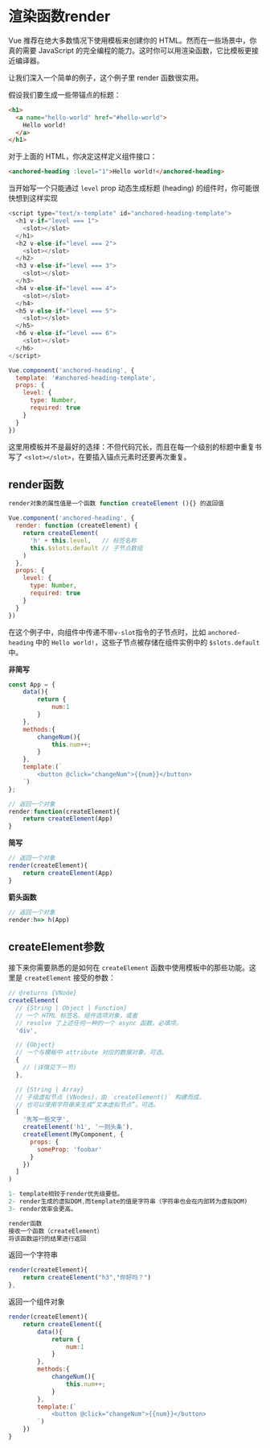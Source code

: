 # 渲染函数render

Vue 推荐在绝大多数情况下使用模板来创建你的 HTML。然而在一些场景中，你真的需要 JavaScript 的完全编程的能力。这时你可以用渲染函数，它比模板更接近编译器。

让我们深入一个简单的例子，这个例子里 render 函数很实用。

假设我们要生成一些带锚点的标题：

```html
<h1>
  <a name="hello-world" href="#hello-world">
    Hello world!
  </a>
</h1>
```

对于上面的 HTML，你决定这样定义组件接口：

```html
<anchored-heading :level="1">Hello world!</anchored-heading>
```

当开始写一个只能通过 `level` prop 动态生成标题 (heading) 的组件时，你可能很快想到这样实现

```javascript
<script type="text/x-template" id="anchored-heading-template">
  <h1 v-if="level === 1">
    <slot></slot>
  </h1>
  <h2 v-else-if="level === 2">
    <slot></slot>
  </h2>
  <h3 v-else-if="level === 3">
    <slot></slot>
  </h3>
  <h4 v-else-if="level === 4">
    <slot></slot>
  </h4>
  <h5 v-else-if="level === 5">
    <slot></slot>
  </h5>
  <h6 v-else-if="level === 6">
    <slot></slot>
  </h6>
</script>
```

```javascript
Vue.component('anchored-heading', {
  template: '#anchored-heading-template',
  props: {
    level: {
      type: Number,
      required: true
    }
  }
})
```

这里用模板并不是最好的选择：不但代码冗长，而且在每一个级别的标题中重复书写了 `<slot></slot>`，在要插入锚点元素时还要再次重复。

## render函数

```javascript
render对象的属性值是一个函数 function createElement (){} 的返回值

```

```javascript
Vue.component('anchored-heading', {
  render: function (createElement) {
    return createElement(
      'h' + this.level,   // 标签名称
      this.$slots.default // 子节点数组
    )
  },
  props: {
    level: {
      type: Number,
      required: true
    }
  }
})
```

在这个例子中，向组件中传递不带` v-slot `指令的子节点时，比如 `anchored-heading` 中的 `Hello world!`，这些子节点被存储在组件实例中的 `$slots.default `中。

**非简写**

```javascript
const App = {
    data(){
        return {
            num:1
        }
    },
    methods:{
        changeNum(){
            this.num++;
        }
    },
    template:(`
		<button @click="changeNum">{{num}}</button>
	`)
};
```

```javascript
// 返回一个对象
render:function(createElement){
    return createElement(App)
}
```

**简写**

```javascript
// 返回一个对象
render(createElement){
	return createElement(App)
}
```

**箭头函数**

```javascript
// 返回一个对象
render:h=> h(App)
```

## createElement参数

接下来你需要熟悉的是如何在 `createElement` 函数中使用模板中的那些功能。这里是 `createElement` 接受的参数：

```javascript
// @returns {VNode}
createElement(
  // {String | Object | Function}
  // 一个 HTML 标签名、组件选项对象，或者
  // resolve 了上述任何一种的一个 async 函数。必填项。
  'div',

  // {Object}
  // 一个与模板中 attribute 对应的数据对象。可选。
  {
    // (详情见下一节)
  },

  // {String | Array}
  // 子级虚拟节点 (VNodes)，由 `createElement()` 构建而成，
  // 也可以使用字符串来生成“文本虚拟节点”。可选。
  [
    '先写一些文字',
    createElement('h1', '一则头条'),
    createElement(MyComponent, {
      props: {
        someProp: 'foobar'
      }
    })
  ]
)
```

```javascript
1- template相较于render优先级要低。
2- render生成的虚拟DOM,而template的值是字符串（字符串也会在内部转为虚拟DOM)
3- render效率会更高。
```

```javascript
render函数
接收一个函数（createElement）
将该函数运行的结果进行返回
```

返回一个字符串

```javascript
render(createElement){
 	return createElement("h3","你好吗？")
},
```

返回一个组件对象

```javascript
render(createElement){
    return createElement({
        data(){
            return {
                num:1
            }
        },
        methods:{
            changeNum(){
                this.num++;
            }
        },
        template:(`
			<button @click="changeNum">{{num}}</button>
		`)
    })
}
```

